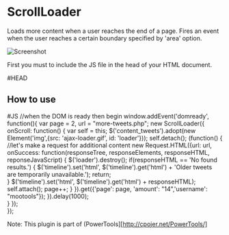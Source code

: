 ScrollLoader
============

Loads more content when a user reaches the end of a page. Fires an event when the user reaches a certain boundary specified by 'area' option.

![Screenshot](http://farm6.static.flickr.com/5138/5455884682_d77406366f_z.jpg)

First you must to include the JS file in the head of your HTML document.

   #HEAD
   <script type="text/javascript" src="mootools-core.js"></script>
   <script type="text/javascript" src="Class.Binds.js"></script>
   <script type="text/javascript" src="ScrollLoader.js"></script>

How to use
----------
 
   #JS
   //when the DOM is ready then begin
   window.addEvent('domready', function(){
       var page = 2, url = "more-tweets.php";
       new ScrollLoader({
             onScroll: function() {
                   var self = this;
                   $('content_tweets').adopt(new Element('img',{src: 'ajax-loader.gif', id: 'loader'}));
                   self.detach();
                  (function() {
                      //let's make a request for additional content
                      new Request.HTML({url: url,
                           onSuccess: function(responseTree, responseElements, responseHTML, reponseJavaScript) {
                                 $('loader').destroy();
                                 if(responseHTML == 'No found results.') {
                                         $('timeline').set('html', $('timeline').get('html') + 'Older tweets are temporarily unavailable.');
                                         return;   
                                 } 
                                 $('timeline').set('html', $('timeline').get('html') + responseHTML);
                                 self.attach();
                                 page++;
                            }
                      }).get({'page': page, 'amount': "14",'username': "mootools"});
                  }).delay(1000);                            
             }
       });  
   });

Note: This plugin is part of (PowerTools][http://cpojer.net/PowerTools/]